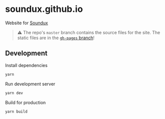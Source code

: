 # soundux.github.io

Website for [Soundux](https://github.com/Soundux/Soundux)

> ⚠️ The repo's `master` branch contains the source files for the site. The static files are in the [`gh-pages` branch](https://github.com/Soundux/soundux.github.io/tree/gh-pages)! 

## Development

Install dependencies
```bash
yarn
```

Run development server
```bash
yarn dev
```

Build for production
```bash
yarn build
```

